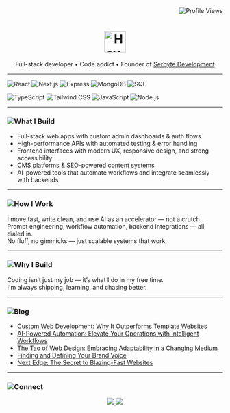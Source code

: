 <div align="right">
  <img src="https://komarev.com/ghpvc/?username=Austin1serb&color=5865F2&style=for-the-badge" alt="Profile Views" />
</div>

<h1 align="center">
  <img height="50px" src="https://img.shields.io/badge/Hey,_I’m_Austin-5865F2?style=for-the-badge&logo=github&logoColor=white" alt="Hey, I'm Austin" />
</h1>

<p align="center">
  Full-stack developer • Code addict • Founder of <a href="https://www.serbyte.net">Serbyte Development</a>
</p>

---

![React](https://img.shields.io/badge/React-404D59?style=for-the-badge&logo=react&logoColor=61DAFB)
![Next.js](https://img.shields.io/badge/Next.js-404D59?style=for-the-badge&logo=nextdotjs&logoColor=ffffff)
![Express](https://img.shields.io/badge/Express.js-404D59?style=for-the-badge&logo=express&logoColor=ffffff)
![MongoDB](https://img.shields.io/badge/MongoDB-404D59?style=for-the-badge&logo=mongodb&logoColor=4EA94B)
![SQL](https://img.shields.io/badge/PostgreSQL-404D59?style=for-the-badge&logo=postgresql&logoColor=61DAFB)

![TypeScript](https://img.shields.io/badge/TypeScript-404D59?style=for-the-badge&logo=typescript&logoColor=007ACC)
![Tailwind CSS](https://img.shields.io/badge/TailwindCSS-404D59?style=for-the-badge&logo=tailwind-css&logoColor=38B2AC)
![JavaScript](https://img.shields.io/badge/JavaScript-404D59?style=for-the-badge&logo=javascript&logoColor=F7DF1E)
![Node.js](https://img.shields.io/badge/Node.js-404D59?style=for-the-badge&logo=nodedotjs&logoColor=339933)


---

### ![What I Build](https://img.shields.io/badge/-What_I_Build-7E57C2?style=for-the-badge&logo=codefactor&logoColor=white)

- Full-stack web apps with custom admin dashboards & auth flows  
- High-performance APIs with automated testing & error handling  
- Frontend interfaces with modern UX, responsive design, and strong accessibility  
- CMS platforms & SEO-powered content systems  
- AI-powered tools that automate workflows and integrate seamlessly with backends

---

### ![How I Work](https://img.shields.io/badge/-How_I_Work-2B51EB?style=for-the-badge&logo=zapier&logoColor=white)

I move fast, write clean, and use AI as an accelerator — not a crutch.  
Prompt engineering, workflow automation, backend integrations — all dialed in.  
No fluff, no gimmicks — just scalable systems that work.

---

### ![Why I Build](https://img.shields.io/badge/-Why_I_Build-F06292?style=for-the-badge&logo=heart&logoColor=white)

Coding isn’t just my job — it’s what I do in my free time.  
I'm always shipping, learning, and chasing better.

---

### ![Blog](https://img.shields.io/badge/-Latest_Blog_Posts-26A69A?style=for-the-badge&logo=notion&logoColor=white)

<!-- BLOG-POST-LIST:START -->
- [Custom Web Development: Why It Outperforms Template Websites](https://www.serbyte.net/insights/custom-development)
- [AI-Powered Automation: Elevate Your Operations with Intelligent Workflows](https://www.serbyte.net/insights/ai-automation)
- [The Tao of Web Design: Embracing Adaptability in a Changing Medium](https://www.serbyte.net/insights/the-dao-of-web-design)
- [Finding and Defining Your Brand Voice](https://www.serbyte.net/insights/brand-voice)
- [Next Edge: The Secret to Blazing-Fast Websites](https://www.serbyte.net/insights/next-edge-the-secret-to-blazing-fast-apps)
<!-- BLOG-POST-LIST:END -->

---

### ![Connect](https://img.shields.io/badge/-Let’s_Connect-FF7043?style=for-the-badge&logo=linktree&logoColor=white)

<p align="center">
  <a href="mailto:info@serbyte.net">
    <img src="https://img.shields.io/badge/Email-info@serbyte.net-2B51EB?style=for-the-badge&logo=gmail&logoColor=white" />
  </a>
  
  <a href="https://www.serbyte.net">
    <img src="https://img.shields.io/badge/Website-serbyte.net-5865F2?style=for-the-badge&logo=vercel&logoColor=white" />
  </a>
</p>
